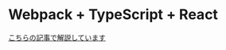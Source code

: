 # Webpack + TypeScript + React
[こちらの記事で解説しています](https://zenn.dev/ichigo_dev/articles/d061205249e6db364c2a)
